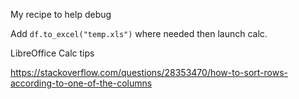 My recipe to help debug

Add `df.to_excel("temp.xls")` where needed then launch calc.

LibreOffice Calc tips


https://stackoverflow.com/questions/28353470/how-to-sort-rows-according-to-one-of-the-columns
